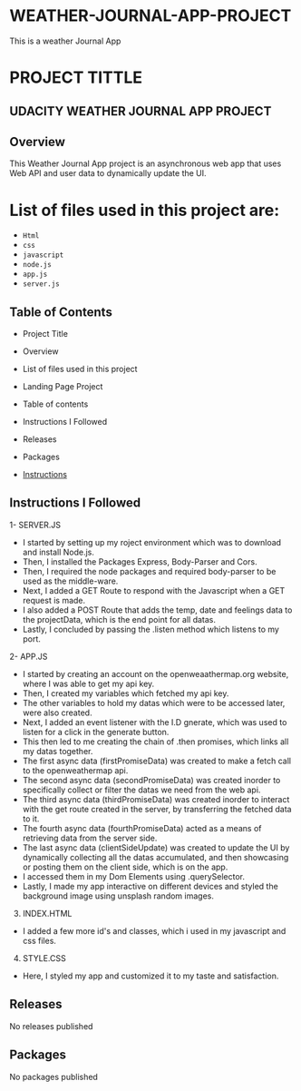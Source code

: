 # WEATHER-JOURNAL-APP-PROJECT
This is a weather Journal App

# PROJECT TITTLE
## UDACITY WEATHER JOURNAL APP PROJECT


## Overview
This Weather Journal App project is an asynchronous web app that uses Web API and user data to dynamically update the UI.

# List of files used in this project are:
* `Html`
* `css`
* `javascript`
* `node.js`
* `app.js`
* `server.js`


## Table of Contents
* Project Title
* Overview
* List of files used in this project
* Landing Page Project 
* Table of contents
* Instructions I Followed
* Releases
* Packages


* [Instructions](#instructions)

## Instructions I Followed

1- SERVER.JS
  * I started by setting up my roject environment which was to download and install Node.js.
  * Then, I installed the Packages Express, Body-Parser and Cors. 
  * Then, I required the node packages and required body-parser to be used as the middle-ware.
  * Next, I added a GET Route to respond with the Javascript when a GET request is made.
  * I also added a POST Route that adds the temp, date and feelings data to the projectData, which is the end point for all datas.
  * Lastly, I concluded by passing the .listen method which listens to my port.

2- APP.JS
  * I started by creating an account on the openweaathermap.org website, where I was able to get my api key.
  * Then, I created my variables which fetched my api key.
  * The other variables to hold my datas which were to be accessed later, were also created.
  * Next, I added an event listener with the I.D gnerate, which was used to 
    listen for a click in the generate button.
  * This then led to me creating the chain of .then promises, which links all my datas together.
  * The first async data (firstPromiseData) was created to make a fetch call to the openweathermap api.
  * The second async data (secondPromiseData) was created inorder to specifically collect or filter the 
    datas we need from the web api.
  * The third async data (thirdPromiseData) was created inorder to interact with the get route created in the server, by 
    transferring the fetched data to it.
  * The fourth async data (fourthPromiseData) acted as a means of retrieving data from the server side.
  * The last async data (clientSideUpdate) was created to update the UI by dynamically collecting all the datas
    accumulated, and then showcasing or posting them on the client side, which is on the app.
  * I accessed them in my Dom Elements using .querySelector.
  * Lastly, I made my app interactive on different devices and styled the background image using 
    unsplash random images.

3. INDEX.HTML
  * I added a few more id's and classes, which i used in my javascript and css files.

4. STYLE.CSS
  * Here, I styled my app and customized it to my taste and satisfaction.


## Releases
No releases published
## Packages
No packages published
